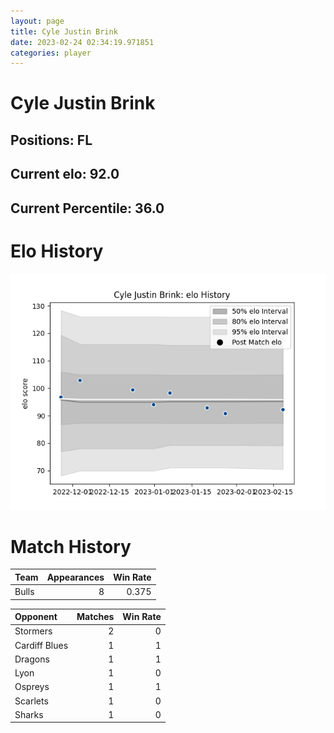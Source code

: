 ```yaml
---  
layout: page  
title: Cyle Justin Brink  
date: 2023-02-24 02:34:19.971851  
categories: player  
---
```

# Cyle Justin Brink

## Positions: FL

## Current elo: 92.0

## Current Percentile: 36.0

# Elo History


![elo history](history_CyleJustinBrink.png)
# Match History


| Team   |   Appearances |   Win Rate |
|:-------|--------------:|-----------:|
| Bulls  |             8 |      0.375 |

| Opponent      |   Matches |   Win Rate |
|:--------------|----------:|-----------:|
| Stormers      |         2 |          0 |
| Cardiff Blues |         1 |          1 |
| Dragons       |         1 |          1 |
| Lyon          |         1 |          0 |
| Ospreys       |         1 |          1 |
| Scarlets      |         1 |          0 |
| Sharks        |         1 |          0 |